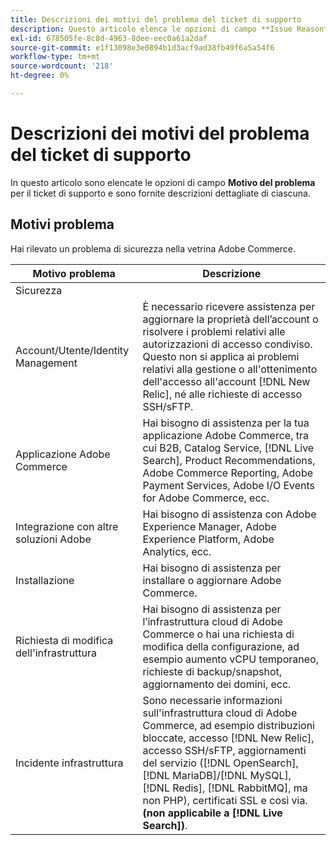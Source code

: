 ```yaml
---
title: Descrizioni dei motivi del problema del ticket di supporto
description: Questo articolo elenca le opzioni di campo **Issue Reason** per il ticket di supporto e fornisce le descrizioni dettagliate di ciascuna.
exl-id: 678505fe-8c8d-4963-8dee-eec0a61a2daf
source-git-commit: e1f13098e3e0894b1d3acf9ad38fb49f6a5a54f6
workflow-type: tm+mt
source-wordcount: '218'
ht-degree: 0%

---
```


# Descrizioni dei motivi del problema del ticket di supporto

In questo articolo sono elencate le opzioni di campo **Motivo del problema** per il ticket di supporto e sono fornite descrizioni dettagliate di ciascuna.

## Motivi problema

<table class="tg">
<thead>
  <tr>
    <th><span style="font-weight:bold;font-style:normal">Motivo problema</span></th>
    <th><span style="font-weight:700;font-style:normal">Descrizione</span></th>
  </tr>
</thead>
<tbody>
  <tr>
    <td>Sicurezza</td>
    Hai rilevato un problema di sicurezza nella vetrina Adobe Commerce.</td>
  </tr>
  <tr>
    <td>Account/Utente/Identity Management</td>
    <td>È necessario ricevere assistenza per aggiornare la proprietà dell’account o risolvere i problemi relativi alle autorizzazioni di accesso condiviso. Questo non si applica ai problemi relativi alla gestione o all'ottenimento dell'accesso all'account [!DNL New Relic], né alle richieste di accesso SSH/sFTP.</td>
  </tr>
  <tr>
    <td>Applicazione Adobe Commerce</td>
    <td>Hai bisogno di assistenza per la tua applicazione Adobe Commerce, tra cui B2B, Catalog Service, [!DNL Live Search], Product Recommendations, Adobe Commerce Reporting, Adobe Payment Services, Adobe I/O Events for Adobe Commerce, ecc.</td>
  </tr>
  <tr>
    <td>Integrazione con altre soluzioni Adobe</td>
    <td>Hai bisogno di assistenza con Adobe Experience Manager, Adobe Experience Platform, Adobe Analytics, ecc.</td>
  </tr>
  <tr>
    <td>Installazione</td>
    <td>Hai bisogno di assistenza per installare o aggiornare Adobe Commerce.</td>
  </tr>
  <tr>
    <td>Richiesta di modifica dell'infrastruttura</td>
    <td>Hai bisogno di assistenza per l’infrastruttura cloud di Adobe Commerce o hai una richiesta di modifica della configurazione, ad esempio aumento vCPU temporaneo, richieste di backup/snapshot, aggiornamento dei domini, ecc.</td>
  </tr>
  <tr>
    <td>Incidente infrastruttura</td>
    <td>Sono necessarie informazioni sull'infrastruttura cloud di Adobe Commerce, ad esempio distribuzioni bloccate, accesso [!DNL New Relic], accesso SSH/sFTP, aggiornamenti del servizio ([!DNL OpenSearch], [!DNL MariaDB]/[!DNL MySQL], [!DNL Redis], [!DNL RabbitMQ], ma non PHP), certificati SSL e così via.<strong> (non applicabile a [!DNL Live Search])</strong>.</td>
  </tr>  
</tbody>
</table>
